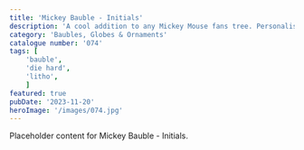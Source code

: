 ```yaml
---
title: 'Mickey Bauble - Initials'
description: 'A cool addition to any Mickey Mouse fans tree. Personalised the baubles with there intial or name. Different varitions available for each intial with also both embossed and flat.'
category: 'Baubles, Globes & Ornaments'
catalogue number: '074'
tags: [
    'bauble', 
    'die hard',
    'litho', 
    ]
featured: true
pubDate: '2023-11-20'
heroImage: '/images/074.jpg'
---
```


Placeholder content for Mickey Bauble - Initials.